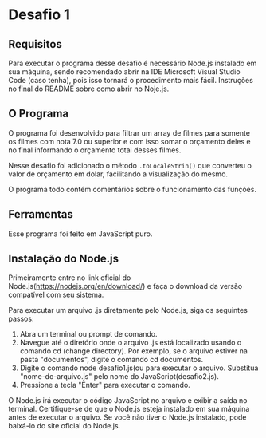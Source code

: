 # Desafio 1

## Requisitos

Para executar o programa desse desafio é necessário Node.js instalado em sua máquina, sendo recomendado abrir na IDE Microsoft Visual Studio Code (caso tenha), pois isso tornará o procedimento mais fácil.
Instruções no final do README sobre como abrir no Noje.js.

## O Programa

O programa foi desenvolvido para filtrar um array de filmes para somente os filmes com nota 7.0 ou superior e com isso somar o orçamento deles e no final informando o orçamento total desses filmes.

Nesse desafio foi adicionado o método `.toLocaleStrin()` que converteu o valor de orçamento em dolar, facilitando a visualização do mesmo.

O programa todo contém comentários sobre o funcionamento das funções.

## Ferramentas

Esse programa foi feito em JavaScript puro.

## Instalação do Node.js

Primeiramente entre no link oficial do Node.js(https://nodejs.org/en/download/) e faça o download da versão compatível com seu sistema.

Para executar um arquivo .js diretamente pelo Node.js, siga os seguintes passos:

1. Abra um terminal ou prompt de comando.
2. Navegue até o diretório onde o arquivo .js está localizado usando o comando cd (change directory). Por exemplo, se o arquivo estiver na pasta "documentos", digite o comando cd documentos.
3. Digite o comando node desafio1.js(ou  para executar o arquivo. Substitua "nome-do-arquivo.js" pelo nome do JavaScript(desafio2.js).
4. Pressione a tecla "Enter" para executar o comando.

O Node.js irá executar o código JavaScript no arquivo e exibir a saída no terminal. Certifique-se de que o Node.js esteja instalado em sua máquina antes de executar o arquivo. Se você não tiver o Node.js instalado, pode baixá-lo do site oficial do Node.js.
